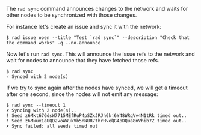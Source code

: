 The `rad sync` command announces changes to the network and waits for other
nodes to be synchronized with those changes.

For instance let's create an issue and sync it with the network:

```
$ rad issue open --title "Test `rad sync`" --description "Check that the command works" -q --no-announce
```

Now let's run `rad sync`. This will announce the issue refs to the network and
wait for nodes to announce that they have fetched those refs.

```
$ rad sync
✓ Synced with 2 node(s)
```

If we try to sync again after the nodes have synced, we will get a timeout
after one second, since the nodes will not emit any message:

```
$ rad sync --timeout 1
✗ Syncing with 2 node(s)..
! Seed z6Mkt67GdsW7715MEfRuP4pSZxJRJh6kj6Y48WRqVv4N1tRk timed out..
! Seed z6Mkux1aUQD2voWWukVb5nNUR7thrHveQG4pDQua8nVhib7Z timed out..
✗ Sync failed: all seeds timed out
```
